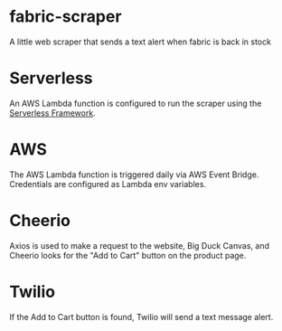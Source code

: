 # fabric-scraper
A little web scraper that sends a text alert when fabric is back in stock

# Serverless
An AWS Lambda function is configured to run the scraper using the [Serverless Framework](https://www.serverless.com/framework/docs/).

# AWS
The AWS Lambda function is triggered daily via AWS Event Bridge. Credentials are configured as Lambda env variables.

# Cheerio
Axios is used to make a request to the website, Big Duck Canvas, and Cheerio looks for the "Add to Cart" button on the product page.

# Twilio
If the Add to Cart button is found, Twilio will send a text message alert.
